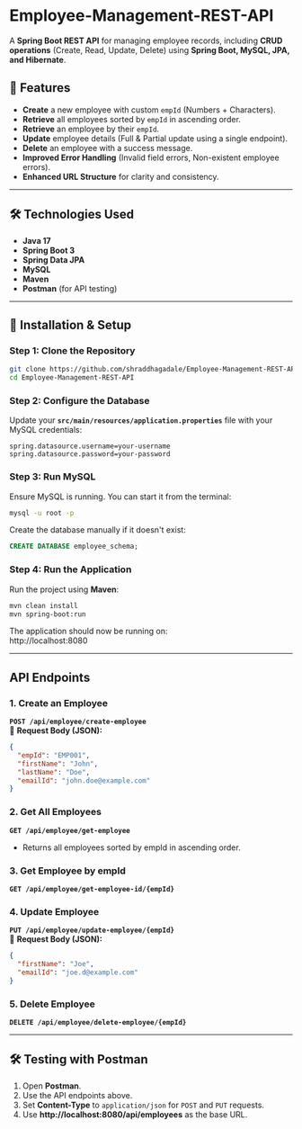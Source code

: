 # Employee-Management-REST-API

A **Spring Boot REST API** for managing employee records, including **CRUD operations** (Create, Read, Update, Delete) using **Spring Boot, MySQL, JPA, and Hibernate**.

## 🚀 Features
- **Create** a new employee with custom `empId` (Numbers + Characters).
- **Retrieve** all employees sorted by `empId` in ascending order.
- **Retrieve** an employee by their `empId`.
- **Update** employee details (Full & Partial update using a single endpoint).
- **Delete** an employee with a success message.
- **Improved Error Handling** (Invalid field errors, Non-existent employee errors).
- **Enhanced URL Structure** for clarity and consistency.

---

## 🛠️ Technologies Used
- **Java 17**
- **Spring Boot 3**
- **Spring Data JPA**
- **MySQL**
- **Maven**
- **Postman** (for API testing)

---

## 👥 Installation & Setup

### **Step 1: Clone the Repository**
```sh
git clone https://github.com/shraddhagadale/Employee-Management-REST-API.git
cd Employee-Management-REST-API
```

### **Step 2: Configure the Database**
Update your **`src/main/resources/application.properties`** file with your MySQL credentials:
```
spring.datasource.username=your-username
spring.datasource.password=your-password
```

### **Step 3: Run MySQL**
Ensure MySQL is running. You can start it from the terminal:
```sh
mysql -u root -p
```
Create the database manually if it doesn't exist:
```sql
CREATE DATABASE employee_schema;
```

### **Step 4: Run the Application**
Run the project using **Maven**:
```sh
mvn clean install
mvn spring-boot:run
```
The application should now be running on:  
 http://localhost:8080

---

##  API Endpoints

### **1. Create an Employee**
**`POST /api/employee/create-employee`**  
📩 **Request Body (JSON):**
```json
{
  "empId": "EMP001",
  "firstName": "John",
  "lastName": "Doe",
  "emailId": "john.doe@example.com"
}

```

### **2. Get All Employees**
**`GET /api/employee/get-employee`**
- Returns all employees sorted by empId in ascending order.

### **3. Get Employee by empId**
**`GET /api/employee/get-employee-id/{empId}`** 

### **4. Update Employee**
**`PUT /api/employee/update-employee/{empId}`**  
📩 **Request Body (JSON):**
```json
{
  "firstName": "Joe",
  "emailId": "joe.d@example.com"
}

```

### **5. Delete Employee**
**`DELETE /api/employee/delete-employee/{empId}`**

---

## 🛠️ Testing with Postman
1. Open **Postman**.
2. Use the API endpoints above.
3. Set **Content-Type** to `application/json` for `POST` and `PUT` requests.
4. Use **http://localhost:8080/api/employees** as the base URL.


